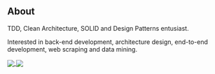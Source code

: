 ## About
TDD, Clean Architecture, SOLID and Design Patterns entusiast.  
  
Interested in back-end development, architecture design, end-to-end development, web scraping and data mining.  

<a href="https://linkedin.com/in/guimassoqueto">
  <img align="center" src="https://github-readme-stats.vercel.app/api?username=guimassoqueto&count_private=true&show_icons=true&theme=github_dark" />
  <img align="center" src="https://github-readme-stats.vercel.app/api/top-langs/?username=guimassoqueto&theme=github_dark&layout=compact" />
</a>





